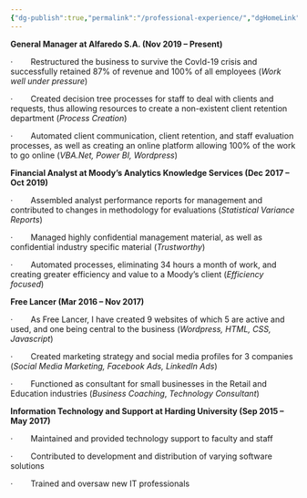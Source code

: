 ```yaml
---
{"dg-publish":true,"permalink":"/professional-experience/","dgHomeLink":true,"dgPassFrontmatter":false}
---
```



**General Manager at Alfaredo S.A. (Nov 2019 – Present)**

·        Restructured the business to survive the CovId-19 crisis and successfully retained 87% of revenue and 100% of all employees (_Work well under pressure_)

·        Created decision tree processes for staff to deal with clients and requests, thus allowing resources to create a non-existent client retention department (_Process Creation_)

·        Automated client communication, client retention, and staff evaluation processes, as well as creating an online platform allowing 100% of the work to go online (_VBA.Net, Power BI, Wordpress_)

**Financial Analyst at Moody’s Analytics Knowledge Services (Dec 2017 – Oct 2019)**

·        Assembled analyst performance reports for management and contributed to changes in methodology for evaluations (_Statistical Variance Reports_)

·        Managed highly confidential management material, as well as confidential industry specific material (_Trustworthy_)

·        Automated processes, eliminating 34 hours a month of work, and creating greater efficiency and value to a Moody’s client (_Efficiency focused_)

**Free Lancer (Mar 2016 – Nov 2017)**

·        As Free Lancer, I have created 9 websites of which 5 are active and used, and one being central to the business (_Wordpress, HTML, CSS, Javascript_)

·        Created marketing strategy and social media profiles for 3 companies (_Social Media Marketing, Facebook Ads, LinkedIn Ads_)

·        Functioned as consultant for small businesses in the Retail and Education industries (_Business Coaching_, _Technology Consultant_)

**Information Technology and Support at Harding University (Sep 2015 – May 2017)**

·        Maintained and provided technology support to faculty and staff

·        Contributed to development and distribution of varying software solutions

·        Trained and oversaw new IT professionals